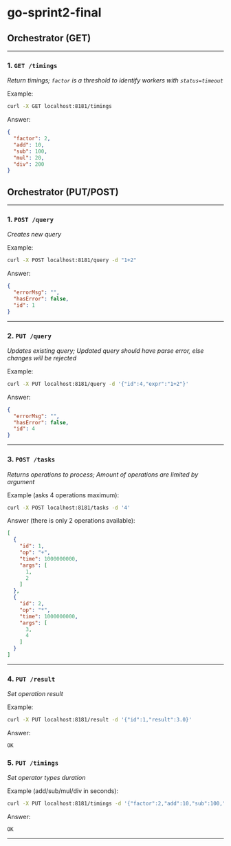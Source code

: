 # go-sprint2-final

## Orchestrator (GET)

---

### 1. `GET /timings`

*Return timings; `factor` is a threshold to identify workers with `status=timeout`*

Example:

```bash
curl -X GET localhost:8181/timings
```

Answer:

```json
{
  "factor": 2,
  "add": 10,
  "sub": 100,
  "mul": 20,
  "div": 200
}
```

## Orchestrator (PUT/POST)

---

### 1. `POST /query`

*Creates new query*

Example:

```bash
curl -X POST localhost:8181/query -d "1+2"
```

Answer:

```json
{
  "errorMsg": "",
  "hasError": false,
  "id": 1
}
```

---

### 2. `PUT /query`

*Updates existing query; Updated query should have parse error, else changes will be rejected*

Example:

```bash
curl -X PUT localhost:8181/query -d '{"id":4,"expr":"1+2"}'
```

Answer:

```json
{
  "errorMsg": "",
  "hasError": false,
  "id": 4
}
```

---

### 3. `POST /tasks`

*Returns operations to process; Amount of operations are limited by argument*

Example (asks 4 operations maximum):

```bash
curl -X POST localhost:8181/tasks -d '4'
```

Answer (there is only 2 operations available):

```json
[
  {
    "id": 1,
    "op": "+",
    "time": 1000000000,
    "args": [
      1,
      2
    ]
  },
  {
    "id": 2,
    "op": "*",
    "time": 1000000000,
    "args": [
      3,
      4
    ]
  }
]
```

---

### 4. `PUT /result`

*Set operation result*

Example:

```bash
curl -X PUT localhost:8181/result -d '{"id":1,"result":3.0}'
```

Answer:

```
OK
```

### 5. `PUT /timings`

*Set operator types duration*

Example (add/sub/mul/div in seconds):

```bash
curl -X PUT localhost:8181/timings -d '{"factor":2,"add":10,"sub":100,"mul":20,"div":200}'
```

Answer:

```
OK
```

---
